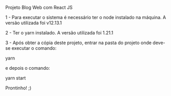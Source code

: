 Projeto Blog Web com React JS

1 - Para executar o sistema é necessário ter o node instalado na máquina. A versão utilizada foi v12.13.1

2 - Ter o yarn instalado. A versão utilizada foi 1.21.1

3 - Após obter a cópia deste projeto, entrar na pasta do projeto onde deve-se executar o comando:

yarn

e depois o comando:

yarn start

Prontinho! ;)